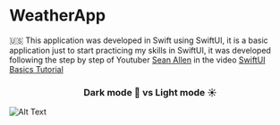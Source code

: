 # WeatherApp

🇺🇸 This application was developed in Swift using SwiftUI, it is a basic application just to start practicing my skills in SwiftUI, it was developed following the step by step of Youtuber [Sean Allen](https://www.youtube.com/@seanallen/videos) in the video [SwiftUI Basics Tutorial](https://www.youtube.com/watch?v=HXoVSbwWUIk&t=17s)
<h3 align=center font="bold">Dark mode 🌙 vs Light mode ☀️ </h3>

![Alt Text]([https://imgur.com/Du15sXr](https://imgur.com/gallery/rw8H8mB))

